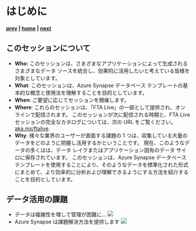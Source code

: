# はじめに

#### [prev](./readme.md) | [home](./readme.md)  | [next](./azuresynapse.md)

## このセッションについて

* **Who:** このセッションは、さまざまなアプリケーションによって生成されるさまざまなデータ ソースを統合し、効果的に活用したいと考えている皆様を対象としています。
* **What**: このセッションは、Azure Synapse データベース テンプレートの基本的な概念と使用法を理解することを目的としています。
* **When**: ご要望に応じてセッションを開催します。 
* **Where**: これらのセッションは、「FTA Live」の一部として提供され、オンラインで配信されます。 このセッションが次に配信される時期と、FTA Live セッションの完全なカタログについては、次の URL をご覧ください。 [aka.ms/ftalive](https://aka.ms/ftalive).
* **Why**: 様々な業界のユーザーが直面する課題の 1 つは、収集している大量のデータをどのように把握し活用するかということです。 現在、このようなデータの多くはは、データ レイクまたはアプリケーション固有のデータ サイロに保存されています。 このセッションは、Azure Synapse データベース テンプレートを使用することにより、そのようなデータを標準化された形式にまとめて、より効率的に分析および理解できるようにする方法を紹介することを目的としています。 </br>
## データ活用の課題
 *  データは複雑性を増して管理が困難に...
 ![](/FTALive/SynapseDatabaseTemplates/images/databaseTemplates_intro1.png)
*  Azure Synapse は課題解決方法を提供します
 ![](/FTALive/SynapseDatabaseTemplates/images/databaseTemplates_intro2.png)